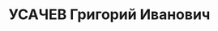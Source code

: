 ---
title: УСАЧЕВ Григорий Иванович
description: "интендант 3 ранга, ХВО. \n  ВКВС - 08.12.1937, ВМН. Расстрелян 09.12.1937,\
  \ Харьков"
---